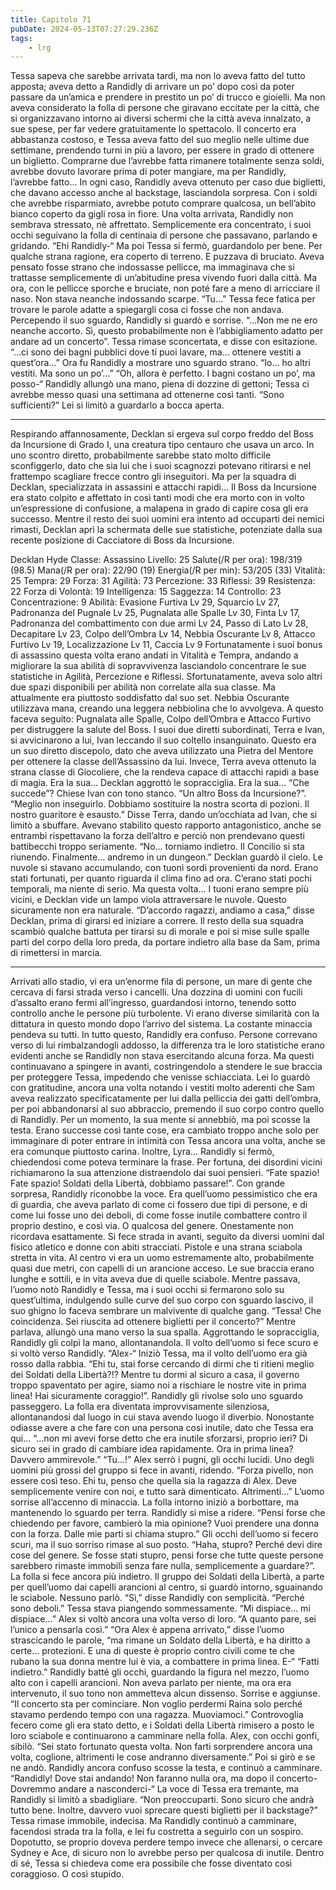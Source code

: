 ```yaml
---
title: Capitolo 71
pubDate: 2024-05-13T07:27:29.236Z
tags:
    - lrg
---
```


Tessa sapeva che sarebbe arrivata tardi, ma non lo aveva fatto del tutto apposta; aveva detto a Randidly di arrivare un po’ dopo così da poter passare da un’amica e prendere in prestito un po’ di trucco e gioielli. Ma non aveva considerato la folla di persone che giravano eccitate per la città, che si organizzavano intorno ai diversi schermi che la città aveva innalzato, a sue spese, per far vedere gratuitamente lo spettacolo.
Il concerto era abbastanza costoso, e Tessa aveva fatto del suo meglio nelle ultime due settimane, prendendo turni in più a lavoro, per essere in grado di ottenere un biglietto. Comprarne due l’avrebbe fatta rimanere totalmente senza soldi, avrebbe dovuto lavorare prima di poter mangiare, ma per Randidly, l’avrebbe fatto…
In ogni caso, Randidly aveva ottenuto per caso due biglietti, che davano accesso anche al backstage, lasciandola sorpresa. Con i soldi che avrebbe risparmiato, avrebbe potuto comprare qualcosa, un bell’abito bianco coperto da gigli rosa in fiore.
Una volta arrivata, Randidly non sembrava stressato, nè affrettato. Semplicemente era concentrato, i suoi occhi seguivano la folla di centinaia di persone che passavano, parlando e gridando.
“Ehi Randidly-“ Ma poi Tessa si fermò, guardandolo per bene.
Per qualche strana ragione, era coperto di terreno. E puzzava di bruciato. Aveva pensato fosse strano che indossasse pellicce, ma immaginava che si trattasse semplicemente di un’abitudine presa vivendo fuori dalla città. Ma ora, con le pellicce sporche e bruciate, non poté fare a meno di arricciare il naso. Non stava neanche indossando scarpe.
“Tu…” Tessa fece fatica per trovare le parole adatte a spiegargli cosa ci fosse che non andava. Percependo il suo sguardo, Randidly si guardò e sorrise.
“…Non me ne ero neanche accorto. Sì, questo probabilmente non è l’abbigliamento adatto per andare ad un concerto”.
Tessa rimase sconcertata, e disse con esitazione. “…ci sono dei bagni pubblici dove ti puoi lavare, ma… ottenere vestiti a quest’ora…”
Ora fu Randidly a mostrare uno sguardo strano. “Io… ho altri vestiti. Ma sono un po’…”
“Oh, allora è perfetto. I bagni costano un po’, ma posso-“
Randidly allungò una mano, piena di dozzine di gettoni; Tessa ci avrebbe messo quasi una settimana ad ottenerne così tanti. “Sono sufficienti?”
Lei si limitò a guardarlo a bocca aperta.
****
Respirando affannosamente, Decklan si ergeva sul corpo freddo del Boss da Incursione di Grado I, una creatura tipo centauro che usava un arco. In uno scontro diretto, probabilmente sarebbe stato molto difficile sconfiggerlo, dato che sia lui che i suoi scagnozzi potevano ritirarsi e nel frattempo scagliare frecce contro gli inseguitori.
Ma per la squadra di Decklan, specializzata in assassini e attacchi rapidi…
Il Boss da Incursione era stato colpito e affettato in così tanti modi che era morto con in volto un’espressione di confusione, a malapena in grado di capire cosa gli era successo. Mentre il resto dei suoi uomini era intento ad occuparti dei nemici rimasti, Decklan aprì la schermata delle sue statistiche, potenziate dalla sua recente posizione di Cacciatore di Boss da Incursione.

Decklan Hyde
Classe: Assassino
Livello: 25
Salute(/R per ora): 198/319 (98.5)
Mana(/R per ora): 22/90 (19)
Energia(/R per min): 53/205 (33)
Vitalità: 25
Tempra: 29
Forza: 31
Agilità: 73
Percezione: 33
Riflessi: 39
Resistenza: 22
Forza di Volontà: 19
Intelligenza: 15
Saggezza: 14
Controllo: 23
Concentrazione: 9
Abilità: Evasione Furtiva Lv 29, Squarcio Lv 27, Padronanza del Pugnale Lv 25, Pugnalata alle Spalle Lv 30, Finta Lv 17, Padronanza del combattimento con due armi Lv 24, Passo di Lato Lv 28, Decapitare Lv 23, Colpo dell’Ombra Lv 14, Nebbia Oscurante Lv 8, Attacco Furtivo Lv 19, Localizzazione Lv 11, Caccia Lv 9
Fortunatamente i suoi bonus di assassino questa volta erano andati in Vitalità e Tempra, andando a migliorare la sua abilità di sopravvivenza lasciandolo concentrare le sue statistiche in Agilità, Percezione e Riflessi.
Sfortunatamente, aveva solo altri due spazi disponibili per abilità non correlate alla sua classe. Ma attualmente era piuttosto soddisfatto dal suo set. Nebbia Oscurante utilizzava mana, creando una leggera nebbiolina che lo avvolgeva. A questo faceva seguito: Pugnalata alle Spalle, Colpo dell’Ombra e Attacco Furtivo per distruggere la salute del Boss.
I suoi due diretti subordinati, Terra e Ivan, si avvicinarono a lui, Ivan leccando il suo coltello insanguinato. Questo era un suo diretto discepolo, dato che aveva utilizzato una Pietra del Mentore per ottenere la classe dell’Assassino da lui. Invece, Terra aveva ottenuto la strana classe di Giocoliere, che la rendeva capace di attacchi rapidi a base di magia.
Era la sua…
Decklan aggrottò le sopracciglia. Era la sua…
“Che succede”? Chiese Ivan con tono stanco. “Un altro Boss da Incursione?”.
“Meglio non inseguirlo. Dobbiamo sostituire la nostra scorta di pozioni. Il nostro guaritore è esausto.” Disse Terra, dando un’occhiata ad Ivan, che si limitò a sbuffare. Avevano stabilito questo rapporto antagonistico, anche se entrambi rispettavano la forza dell’altro e perciò non prendevano questi battibecchi troppo seriamente.
“No… torniamo indietro. Il Concilio si sta riunendo. Finalmente… andremo in un dungeon.” Decklan guardò il cielo.
Le nuvole si stavano accumulando, con tuoni sordi provenienti da nord. Erano stati fortunati, per quanto riguarda il clima fino ad ora. C’erano stati pochi temporali, ma niente di serio. Ma questa volta…
I tuoni erano sempre più vicini, e Decklan vide un lampo viola attraversare le nuvole.
Questo sicuramente non era naturale.
“D’accordo ragazzi, andiamo a casa,” disse Decklan, prima di girarsi ed iniziare a correre. Il resto della sua squadra scambiò qualche battuta per tirarsi su di morale e poi si mise sulle spalle parti del corpo della loro preda, da portare indietro alla base da Sam, prima di rimettersi in marcia.
****
Arrivati allo stadio, vi era un’enorme fila di persone, un mare di gente che cercava di farsi strada verso i cancelli. Una dozzina di uomini con fucili d’assalto erano fermi all’ingresso, guardandosi intorno, tenendo sotto controllo anche le persone più turbolente.
Vi erano diverse similarità con la dittatura in questo mondo dopo l’arrivo del sistema. La costante minaccia pendeva su tutti.
In tutto questo, Randidly era confuso. Persone correvano verso di lui rimbalzandogli addosso, la differenza tra le loro statistiche erano evidenti anche se Randidly non stava esercitando alcuna forza. Ma questi continuavano a spingere in avanti, costringendolo a stendere le sue braccia per proteggere Tessa, impedendo che venisse schiacciata.
Lei lo guardò con gratitudine, ancora una volta notando i vestiti molto aderenti che Sam aveva realizzato specificatamente per lui dalla pelliccia dei gatti dell’ombra, per poi abbandonarsi al suo abbraccio, premendo il suo corpo contro quello di Randidly. Per un momento, la sua mente si annebbiò, ma poi scosse la testa.
Erano successe così tante cose, era cambiato troppo anche solo per immaginare di poter entrare in intimità con Tessa ancora una volta, anche se era comunque piuttosto carina.
Inoltre, Lyra…
Randidly si fermò, chiedendosi come poteva terminare la frase.
Per fortuna, dei disordini vicini richiamarono la sua attenzione distraendolo dai suoi pensieri.
“Fate spazio! Fate spazio! Soldati della Libertà, dobbiamo passare!”.
Con grande sorpresa, Randidly riconobbe la voce. Era quell’uomo pessimistico che era di guardia, che aveva parlato di come ci fossero due tipi di persone, e di come lui fosse uno dei deboli, di come fosse inutile combattere contro il proprio destino, e così via.
O qualcosa del genere. Onestamente non ricordava esattamente.
Si fece strada in avanti, seguito da diversi uomini dal fisico atletico e donne con abiti stracciati. Pistole e una strana sciabola stretta in vita. Al centro vi era un uomo estremamente alto, probabilmente quasi due metri, con capelli di un arancione acceso. Le sue braccia erano lunghe e sottili, e in vita aveva due di quelle sciabole.
Mentre passava, l’uomo notò Randidly e Tessa, ma i suoi occhi si fermarono solo su quest’ultima, indulgendo sulle curve del suo corpo con sguardo lascivo, il suo ghigno lo faceva sembrare un malvivente di qualche gang.
“Tessa! Che coincidenza. Sei riuscita ad ottenere biglietti per il concerto?” Mentre parlava, allungò una mano verso la sua spalla. Aggrottando le sopracciglia, Randidly gli colpì la mano, allontanandola. Il volto dell’uomo si fece scuro e si voltò verso Randidly.
“Alex-“ Iniziò Tessa, ma il volto dell’uomo era già rosso dalla rabbia.
“Ehi tu, stai forse cercando di dirmi che ti ritieni meglio dei Soldati della Libertà?!? Mentre tu dormi al sicuro a casa, il governo troppo spaventato per agire, siamo noi a rischiare le nostre vite in prima linea! Hai sicuramente coraggio!”.
Randidly gli rivolse solo uno sguardo passeggero. La folla era diventata improvvisamente silenziosa, allontanandosi dal luogo in cui stava avendo luogo il diverbio. Nonostante odiasse avere a che fare con una persona così inutile, dato che Tessa era qui… “…non mi avevi forse detto che era inutile sforzarsi, proprio ieri? Di sicuro sei in grado di cambiare idea rapidamente. Ora in prima linea? Davvero ammirevole.”
“Tu…!” Alex serrò i pugni, gli occhi lucidi. Uno degli uomini più grossi del gruppo si fece in avanti, ridendo.
“Forza pivello, non essere così teso. Ehi tu, penso che quella sia la ragazza di Alex. Deve semplicemente venire con noi, e tutto sarà dimenticato. Altrimenti…”
L’uomo sorrise all’accenno di minaccia. La folla intorno iniziò a borbottare, ma mantenendo lo sguardo per terra.
Randidly si mise a ridere. “Pensi forse che chiedendo per favore, cambierò la mia opinione? Vuoi prendere una donna con la forza. Dalle mie parti si chiama stupro.”
Gli occhi dell’uomo si fecero scuri, ma il suo sorriso rimase al suo posto. “Haha, stupro? Perché devi dire cose del genere. Se fosse stati stupro, pensi forse che tutte queste persone sarebbero rimaste immobili senza fare nulla, semplicemente a guardare?”.
La folla si fece ancora più indietro. Il gruppo dei Soldati della Libertà, a parte per quell’uomo dai capelli arancioni al centro, si guardò intorno, sguainando le sciabole.
Nessuno parlò.
“Sì,” disse Randidly con semplicità. “Perché sono deboli.”
Tessa stava piangendo sommessamente. “Mi dispiace… mi dispiace…”
Alex si voltò ancora una volta verso di loro. “A quanto pare, sei l’unico a pensarla così.”
“Ora Alex è appena arrivato,” disse l’uomo strascicando le parole, “ma rimane un Soldato della Libertà, e ha diritto a certe… protezioni. E una di queste è proprio contro civili come te che rubano la sua donna mentre lui è via, a combattere in prima linea. E-“
“Fatti indietro.”
Randidly batté gli occhi, guardando la figura nel mezzo, l’uomo alto con i capelli arancioni. Non aveva parlato per niente, ma ora era intervenuto, il suo tono non ammetteva alcun dissenso.
Sorrise e aggiunse. “Il concerto sta per cominciare. Non voglio perdermi Raina solo perché stavamo perdendo tempo con una ragazza. Muoviamoci.”
Controvoglia fecero come gli era stato detto, e i Soldati della Libertà rimisero a posto le loro sciabole e continuarono a camminare nella folla.
Alex, con occhi gonfi, sibilò. “Sei stato fortunato questa volta. Non farti sorprendere ancora una volta, coglione, altrimenti le cose andranno diversamente.”
Poi si girò e se ne andò.
Randidly ancora confuso scosse la testa, e continuò a camminare.
“Randidly! Dove stai andando! Non faranno nulla ora, ma dopo il concerto- Dovremmo andare a nasconderci-“ La voce di Tessa era tremante, ma Randidly si limitò a sbadigliare.
“Non preoccuparti. Sono sicuro che andrà tutto bene. Inoltre, davvero vuoi sprecare questi biglietti per il backstage?”
Tessa rimase immobile, indecisa. Ma Randidly continuò a camminare, facendosi strada tra la folla, e lei fu costretta a seguirlo con un sospiro. Dopotutto, se proprio doveva perdere tempo invece che allenarsi, o cercare Sydney e Ace, di sicuro non lo avrebbe perso per qualcosa di inutile.
Dentro di sé, Tessa si chiedeva come era possibile che fosse diventato così coraggioso. O così stupido.





